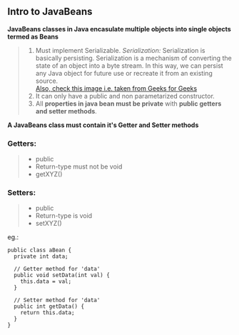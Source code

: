 ## Intro to JavaBeans

**JavaBeans classes in Java encasulate multiple objects into single objects termed as Beans**

> 1.  Must implement Serializable.
  _Serialization:_
  > Serialization is basically persisting.
  > Serialization is a mechanism of converting the state of an object into a byte stream.
  > In this way, we can persist any Java object for future use or recreate it from an existing source.<br />
  [Also, check this image i.e. taken from Geeks for Geeks](src/serialize-deserialize-java.png)
> 2.  It can only have a public and non parametarized constructor.
> 3.  All **properties in java bean must be private** with **public getters and setter methods**.

**A JavaBeans class must contain it's Getter and Setter methods**

### Getters:

> * public
> * Return-type must not be void
> * getXYZ()

### Setters:

> * public
> * Return-type is void
> * setXYZ(<param>)

eg.:
```
public class aBean {
  private int data;

  // Getter method for 'data'
  public void setData(int val) {
    this.data = val;
  }

  // Setter method for 'data'
  public int getData() {
    return this.data;
  }
}
```
